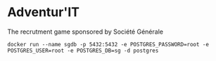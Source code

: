 # Adventur'IT

The recrutment game sponsored by Société Générale

```docker run --name sgdb -p 5432:5432 -e POSTGRES_PASSWORD=root -e POSTGRES_USER=root -e POSTGRES_DB=sg -d postgres```